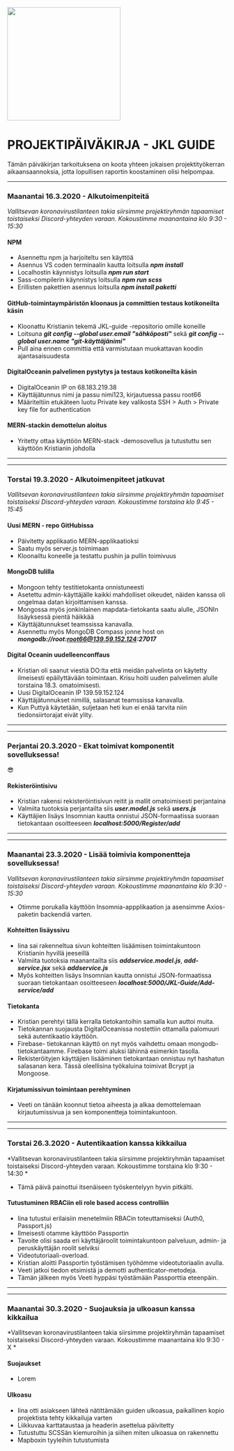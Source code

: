 <img src="https://student.labranet.jamk.fi/~M1921/webohjelm/kartta/kompassi_web.png"  width="260">

# PROJEKTIPÄIVÄKIRJA - JKL GUIDE

Tämän päiväkirjan tarkoituksena on koota yhteen jokaisen projektityökerran aikaansaannoksia, jotta lopullisen raportin koostaminen olisi helpompaa.

-------------------------
### Maanantai 16.3.2020 - Alkutoimenpiteitä

*Vallitsevan koronavirustilanteen takia siirsimme projektiryhmän tapaamiset toistaiseksi Discord-yhteyden varaan. 
Kokoustimme maanantaina klo 9:30 - 15:30*

#### NPM
* Asennettu npm ja harjoiteltu sen käyttöä
* Asennus VS coden terminaalin kautta loitsulla ***npm install***
* Localhostin käynnistys loitsulla ***npm run start***
* Sass-compilerin käynnistys loitsulla ***npm run scss***
* Erillisten pakettien asennus loitsulla ***npm install paketti***

#### GitHub-toimintaympäristön kloonaus ja committien testaus kotikoneilta käsin
* Kloonattu Kristianin tekemä JKL-guide -repositorio omille koneille 
* Loitsuna ***git config --global user.email "sähköposti"*** sekä ***git config --global user.name "git-käyttäjänimi"***
* Pull aina ennen committia että varmistutaan muokattavan koodin ajantasaisuudesta

#### DigitalOceanin palvelimen pystytys ja testaus kotikoneilta käsin
* DigitalOceanin IP on 68.183.219.38
* Käyttäjätunnus nimi ja passu nimi123, kirjautuessa passu root66
* Määriteltiin etukäteen luotu Private key valikosta SSH > Auth > Private key file for authentication 

#### MERN-stackin demottelun aloitus
* Yritetty ottaa käyttöön MERN-stack -demosovellus ja tutustuttu sen käyttöön Kristianin johdolla

-------------------------
-------------------------
### Torstai 19.3.2020 - Alkutoimenpiteet jatkuvat

*Vallitsevan koronavirustilanteen takia siirsimme projektiryhmän tapaamiset toistaiseksi Discord-yhteyden varaan. 
Kokoustimme torstaina klo 9:45 - 15:45*

#### Uusi MERN - repo GitHubissa
* Päivitetty applikaatio MERN-applikaatioksi
* Saatu myös server.js toimimaan 
* Kloonailtu koneelle ja testattu pushin ja pullin toimivuus

#### MongoDB tulilla
* Mongoon tehty testitietokanta onnistuneesti 
* Asetettu admin-käyttäjälle kaikki mahdolliset oikeudet, näiden kanssa oli ongelmaa datan kirjoittamisen kanssa.
* Mongossa myös jonkinlainen mapdata-tietokanta saatu alulle, JSONIn lisäyksessä pientä häikkää
* Käyttäjätunnukset teamssissa kanavalla.
* Asennettu myös MongoDB Compass jonne host on ***mongodb://root:root66@139.59.152.124:27017***

#### Digital Oceanin uudelleenconffaus
* Kristian oli saanut viestiä DO:lta että meidän palvelinta on käytetty ilmeisesti epäilyttävään toimintaan. Krisu hoiti uuden palvelimen alulle torstaina 18.3. omatoimisesti. 
* Uusi DigitalOceanin IP 139.59.152.124
* Käyttäjätunnukset nimillä, salasanat teamssissa kanavalla.
* Kun Puttyä käytetään, suljetaan heti kun ei enää tarvita niin tiedonsiirtorajat eivät ylity.

-------------------------
-------------------------
### Perjantai 20.3.2020 - Ekat toimivat komponentit sovelluksessa!

:sunglasses:

#### Rekisteröintisivu
* Kristian rakensi rekisteröintisivun reitit ja mallit omatoimisesti perjantaina
* Valmiita tuotoksia perjantailta siis ***user.model.js*** sekä ***users.js***
* Käyttäjien lisäys Insomnian kautta onnistui JSON-formaatissa suoraan tietokantaan osoitteeseen ***localhost:5000/Register/add***

-------------------------
-------------------------
### Maanantai 23.3.2020 - Lisää toimivia komponentteja sovelluksessa!

*Vallitsevan koronavirustilanteen takia siirsimme projektiryhmän tapaamiset toistaiseksi Discord-yhteyden varaan. 
Kokoustimme maanantaina klo 9:30 - 15:30*

* Otimme porukalla käyttöön Insomnia-appplikaation ja asensimme Axios-paketin backendiä varten.

#### Kohteitten lisäyssivu
* Iina sai rakenneltua sivun kohteitten lisäämisen toimintakuntoon Kristianin hyvillä jeeseillä
* Valmiita tuotoksia maanantailta siis ***addservice.model.js***, ***add-service.jsx*** sekä ***addservice.js***
* Myös kohteitten lisäys Insomnian kautta onnistui JSON-formaatissa suoraan tietokantaan osoitteeseen ***localhost:5000/JKL-Guide/Add-service/add***

#### Tietokanta
* Kristian perehtyi tällä kerralla tietokantoihin samalla kun auttoi muita.
* Tietokannan suojausta DigitalOceanissa nostettiin ottamalla palomuuri sekä autentikaatio käyttöön. 
* Firebase- tietokannan käyttö on nyt myös vaihdettu omaan mongodb-tietokantaamme. Firebase toimi aluksi lähinnä esimerkin tasolla.
* Rekisteröityjen käyttäjien lisääminen tietokantaan onnistuu nyt hashatun salasanan kera. Tässä oleellisina työkaluina toimivat Bcrypt ja Mongoose.

#### Kirjatumissivun toimintaan perehtyminen
* Veeti on tänään koonnut tietoa aiheesta ja alkaa demottelemaan kirjautumissivua ja sen komponentteja toimintakuntoon.

-------------------------
-------------------------
### Torstai 26.3.2020 - Autentikaation kanssa kikkailua

*Vallitsevan koronavirustilanteen takia siirsimme projektiryhmän tapaamiset toistaiseksi Discord-yhteyden varaan. 
Kokoustimme torstaina klo 9:30 - 14:30 *

* Tämä päivä painottui itsenäiseen työskentelyyn hyvin pitkälti.

#### Tutustuminen RBACiin eli role based access controlliin
* Iina tutustui erilaisiin menetelmiin RBACin toteuttamiseksi (Auth0, Passport.js)
* Ilmeisesti otamme käyttöön Passportin
* Tavoite olisi saada eri käyttäjäroolit toimintakuntoon palveluun, admin- ja peruskäyttäjän roolit selviksi
* Videotutoriaali-overload. 
* Kristian aloitti Passportin työstämisen työhömme videotutoriaalin avulla.
* Veeti jatkoi tiedon etsimistä ja demotti authenticator-metodeja.
* Tämän jälkeen myös Veeti hyppäsi työstämään Passporttia eteenpäin.

-------------------------
-------------------------
### Maanantai 30.3.2020 - Suojauksia ja ulkoasun kanssa kikkailua

*Vallitsevan koronavirustilanteen takia siirsimme projektiryhmän tapaamiset toistaiseksi Discord-yhteyden varaan. 
Kokoustimme maanantaina klo 9:30 - X *

#### Suojaukset
* Lorem


#### Ulkoasu
* Iina otti asiakseen lähteä nätittämään guiden ulkoasua, paikallinen kopio projektista tehty kikkailuja varten
* Liikkuvaa karttataustaa ja headerin asettelua päivitetty
* Tutustuttu SCSSän kiemuroihin ja siihen miten ulkoasua on rakennettu
* Mapboxin tyyleihin tutustumista

